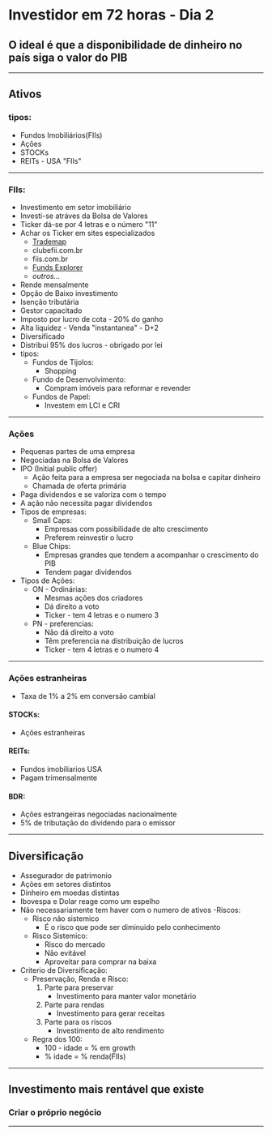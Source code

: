 # Investidor em 72 horas - Dia 2

## O ideal é que a disponibilidade de dinheiro no país siga o valor do PIB

------------------------------------
## Ativos
### tipos:
- Fundos Imobiliários(FIIs)
- Ações
- STOCKs
- REITs - USA "FIIs"
----------------------------------
### FIIs:
- Investimento em setor imobiliário
- Investi-se atráves da Bolsa de Valores
- Ticker dá-se por 4 letras e o número "11"
- Achar os Ticker em sites especializados
	- [Trademap](https://trademap.com.br/)
	- clubefii.com.br
	- fiis.com.br
	- [Funds Explorer](https://www.fundsexplorer.com.br/)
	- _outros..._
- Rende mensalmente
- Opção de Baixo investimento
- Isenção tributária
- Gestor capacitado
- Imposto por lucro de cota - 20% do ganho
- Alta liquidez - Venda "instantanea" - D+2
- Diversificado
- Distribui 95% dos lucros - obrigado por lei
- tipos:
	- Fundos de Tijolos:
		- Shopping
	- Fundo de Desenvolvimento:
		- Compram imóveis para reformar e revender
	- Fundos de Papel:
		- Investem em LCI e CRI
-------------------------------------------
### Ações
- Pequenas partes de uma empresa
- Negociadas na Bolsa de Valores
- IPO (Initial public offer)
	- Ação feita para a empresa ser negociada na bolsa e capitar dinheiro
	- Chamada de oferta primária
- Paga dividendos e se valoriza com o tempo
- A ação não necessita pagar dividendos
- Tipos de empresas:
	- Small Caps:
		- Empresas com possibilidade de alto crescimento
		- Preferem reinvestir o lucro
	- Blue Chips:
		- Empresas grandes que tendem a acompanhar o crescimento do PIB
		- Tendem pagar dividendos
- Tipos de Ações:
	- ON - Ordinárias:
		- Mesmas ações dos criadores
		- Dá direito a voto
		- Ticker - tem 4 letras e o numero 3
	- PN - preferencias:
		- Não dá direito a voto
		- Têm preferencia na distribuição de lucros
		- Ticker - tem 4 letras e o numero 4
----------------------------------------------------
### Ações estranheiras
- Taxa de 1% a 2% em conversão cambial
#### STOCKs:
- Ações estranheiras
#### REITs:
- Fundos imobiliarios USA
- Pagam trimensalmente
#### BDR:
- Ações estrangeiras negociadas nacionalmente
- 5% de tributação do dividendo para o emissor

-------------------------------------------
## Diversificação
- Assegurador de patrimonio
- Ações em setores distintos
- Dinheiro em moedas distintas
- Ibovespa e Dolar reage como um espelho
- Não necessariamente tem haver com o numero de ativos
-Riscos:
	- Risco não sistemico
		- É o risco que pode ser diminuido pelo conhecimento
	- Risco Sistemico:
		- Risco do mercado
		- Não evitável
		- Aproveitar para comprar na baixa
- Criterio de Diversificação:
	- Preservação, Renda e Risco:
		1. Parte para preservar
			- Investimento para manter valor monetário
		1. Parte para rendas
			- Investimento para gerar receitas
		1. Parte para os riscos
			- Investimento de alto rendimento
	- Regra dos 100:
		- 100 - idade = % em growth
		- % idade = % renda(FIIs)
-------------------------------------
## Investimento mais rentável que existe

### **Criar o próprio negócio**

------------------------------------------

